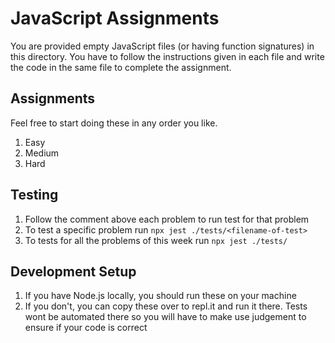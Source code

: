 # JavaScript Assignments

You are provided empty JavaScript files (or having function signatures) in this directory.
You have to follow the instructions given in each file and write the code in the same file to complete the assignment.

## Assignments

Feel free to start doing these in any order you like.

1. Easy
2. Medium
3. Hard

## Testing

1. Follow the comment above each problem to run test for that problem
2. To test a specific problem run `npx jest ./tests/<filename-of-test>`
3. To tests for all the problems of this week run `npx jest ./tests/`

## Development Setup

1. If you have Node.js locally, you should run these on your machine
2. If you don't, you can copy these over to repl.it and run it there. Tests wont be automated there so you will have to make use judgement to ensure if your code is correct
